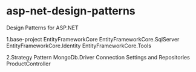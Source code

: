 # asp-net-design-patterns
Design Patterns for ASP.NET

1.base-project
	EntityFrameworkCore
	EntityFrameworkCore.SqlServer
	EntityFrameworkCore.Identity
	EntityFrameworkCore.Tools
	
2.Strategy Pattern
	MongoDb.Driver
	Connection Settings and Repositories
	ProductController
	
	
	
